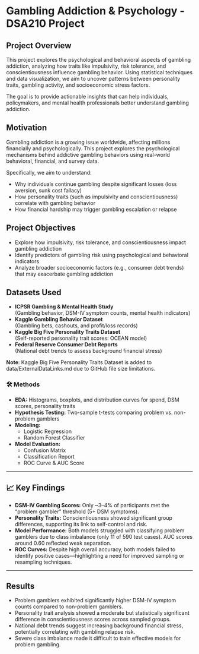 # Gambling Addiction & Psychology - DSA210 Project

## Project Overview

This project explores the psychological and behavioral aspects of gambling addiction, analyzing how traits like impulsivity, risk tolerance, and conscientiousness influence gambling behavior. Using statistical techniques and data visualization, we aim to uncover patterns between personality traits, gambling activity, and socioeconomic stress factors.

The goal is to provide actionable insights that can help individuals, policymakers, and mental health professionals better understand gambling addiction.

## Motivation

Gambling addiction is a growing issue worldwide, affecting millions financially and psychologically. This project explores the psychological mechanisms behind addictive gambling behaviors using real-world behavioral, financial, and survey data.

Specifically, we aim to understand:
- Why individuals continue gambling despite significant losses (loss aversion, sunk cost fallacy)
- How personality traits (such as impulsivity and conscientiousness) correlate with gambling behavior
- How financial hardship may trigger gambling escalation or relapse

## Project Objectives

- Explore how impulsivity, risk tolerance, and conscientiousness impact gambling addiction
- Identify predictors of gambling risk using psychological and behavioral indicators
- Analyze broader socioeconomic factors (e.g., consumer debt trends) that may exacerbate gambling addiction

## Datasets Used

- **ICPSR Gambling & Mental Health Study**  
  (Gambling behavior, DSM-IV symptom counts, mental health indicators)
- **Kaggle Gambling Behavior Dataset**  
  (Gambling bets, cashouts, and profit/loss records)
- **Kaggle Big Five Personality Traits Dataset**  
  (Self-reported personality trait scores: OCEAN model)
- **Federal Reserve Consumer Debt Reports**  
  (National debt trends to assess background financial stress)

**Note**: Kaggle Big Five Personality Traits Dataset is added to data/ExternalDataLinks.md due to GitHub file size limitations.

### 🛠️ Methods

- **EDA:** Histograms, boxplots, and distribution curves for spend, DSM scores, personality traits
- **Hypothesis Testing:** Two-sample t-tests comparing problem vs. non-problem gamblers
- **Modeling:**
  - Logistic Regression
  - Random Forest Classifier
- **Model Evaluation:**
  - Confusion Matrix
  - Classification Report
  - ROC Curve & AUC Score

---

## 📈 Key Findings

- **DSM-IV Gambling Scores:** Only ~3–4% of participants met the “problem gambler” threshold (5+ DSM symptoms).
- **Personality Traits:** Conscientiousness showed significant group differences, supporting its link to self-control and risk.
- **Model Performance:** Both models struggled with classifying problem gamblers due to class imbalance (only 11 of 590 test cases). AUC scores around 0.60 reflected weak separation.
- **ROC Curves:** Despite high overall accuracy, both models failed to identify positive cases—highlighting a need for improved sampling or resampling techniques.

---

## Results

- Problem gamblers exhibited significantly higher DSM-IV symptom counts compared to non-problem gamblers.
- Personality trait analysis showed a moderate but statistically significant difference in conscientiousness scores across sampled groups.
- National debt trends suggest increasing background financial stress, potentially correlating with gambling relapse risk.
- Severe class imbalance made it difficult to train effective models for problem gambling.


